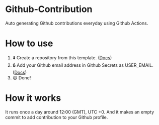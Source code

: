 # Github-Contribution
Auto generating Github contributions everyday using Github Actions.

# How to use
1. :arrow_down: Create a repository from this template. ([Docs](https://docs.github.com/en/github/creating-cloning-and-archiving-repositories/creating-a-repository-from-a-template#creating-a-repository-from-a-template))
2. :lock: Add your Github email address in Github Secrets as USER_EMAIL. ([Docs](https://docs.github.com/en/free-pro-team@latest/actions/reference/encrypted-secrets#creating-encrypted-secrets-for-a-repository))
3. :smile: Done!

# How it works
It runs once a day around 12:00 (GMT), UTC +0. And it makes an empty commit to add contribution to your Github profile.
